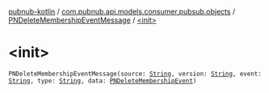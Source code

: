 [pubnub-kotlin](../../index.md) / [com.pubnub.api.models.consumer.pubsub.objects](../index.md) / [PNDeleteMembershipEventMessage](index.md) / [&lt;init&gt;](./-init-.md)

# &lt;init&gt;

`PNDeleteMembershipEventMessage(source: `[`String`](https://kotlinlang.org/api/latest/jvm/stdlib/kotlin/-string/index.html)`, version: `[`String`](https://kotlinlang.org/api/latest/jvm/stdlib/kotlin/-string/index.html)`, event: `[`String`](https://kotlinlang.org/api/latest/jvm/stdlib/kotlin/-string/index.html)`, type: `[`String`](https://kotlinlang.org/api/latest/jvm/stdlib/kotlin/-string/index.html)`, data: `[`PNDeleteMembershipEvent`](../-p-n-delete-membership-event/index.md)`)`